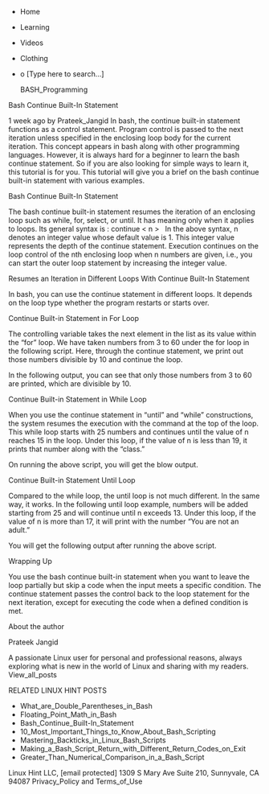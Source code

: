 





















































* Home
* Learning
* Videos
* Clothing
*
  o [Type here to search...]


   BASH_Programming


Bash Continue Built-In Statement

1 week ago
by Prateek_Jangid
In bash, the continue built-in statement functions as a control statement.
Program control is passed to the next iteration unless specified in the
enclosing loop body for the current iteration. This concept appears in bash
along with other programming languages.
However, it is always hard for a beginner to learn the bash continue statement.
So if you are also looking for simple ways to learn it, this tutorial is for
you. This tutorial will give you a brief on the bash continue built-in
statement with various examples.

Bash Continue Built-In Statement

The bash continue built-in statement resumes the iteration of an enclosing loop
such as while, for, select, or until. It has meaning only when it applies to
loops. Its general syntax is :
continue < n >
 
In the above syntax, n denotes an integer value whose default value is 1. This
integer value represents the depth of the continue statement. Execution
continues on the loop control of the nth enclosing loop when n numbers are
given, i.e., you can start the outer loop statement by increasing the integer
value.

Resumes an Iteration in Different Loops With Continue Built-In Statement

In bash, you can use the continue statement in different loops. It depends on
the loop type whether the program restarts or starts over.

Continue Built-in Statement in For Loop

The controlling variable takes the next element in the list as its value within
the “for” loop. We have taken numbers from 3 to 60 under the for loop in the
following script. Here, through the continue statement, we print out those
numbers divisible by 10 and continue the loop.

In the following output, you can see that only those numbers from 3 to 60 are
printed, which are divisible by 10.

Continue Built-in Statement in While Loop

When you use the continue statement in “until” and “while” constructions, the
system resumes the execution with the command at the top of the loop.
This while loop starts with 25 numbers and continues until the value of n
reaches 15 in the loop. Under this loop, if the value of n is less than 19, it
prints that number along with the “class.”

On running the above script, you will get the blow output.

Continue Built-in Statement Until Loop

Compared to the while loop, the until loop is not much different. In the same
way, it works. In the following until loop example, numbers will be added
starting from 25 and will continue until n exceeds 13. Under this loop, if the
value of n is more than 17, it will print with the number “You are not an
adult.”

You will get the following output after running the above script.

Wrapping Up

You use the bash continue built-in statement when you want to leave the loop
partially but skip a code when the input meets a specific condition. The
continue statement passes the control back to the loop statement for the next
iteration, except for executing the code when a defined condition is met.


About the author


Prateek Jangid

A passionate Linux user for personal and professional reasons, always exploring
what is new in the world of Linux and sharing with my readers.
View_all_posts

RELATED LINUX HINT POSTS


* What_are_Double_Parentheses_in_Bash
* Floating_Point_Math_in_Bash
* Bash_Continue_Built-In_Statement
* 10_Most_Important_Things_to_Know_About_Bash_Scripting
* Mastering_Backticks_in_Linux_Bash_Scripts
* Making_a_Bash_Script_Return_with_Different_Return_Codes_on_Exit
* Greater_Than_Numerical_Comparison_in_a_Bash_Script

Linux Hint LLC, [email protected]
1309 S Mary Ave Suite 210, Sunnyvale, CA 94087
 Privacy_Policy and Terms_of_Use
